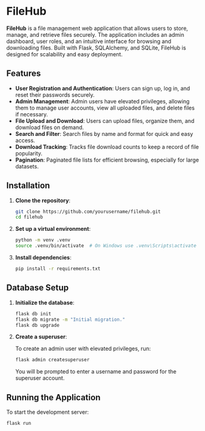 # FileHub

**FileHub** is a file management web application that allows users to store, manage, and retrieve files securely. The application includes an admin dashboard, user roles, and an intuitive interface for browsing and downloading files. Built with Flask, SQLAlchemy, and SQLite, FileHub is designed for scalability and easy deployment.

## Features

- **User Registration and Authentication**: Users can sign up, log in, and reset their passwords securely.
- **Admin Management**: Admin users have elevated privileges, allowing them to manage user accounts, view all uploaded files, and delete files if necessary.
- **File Upload and Download**: Users can upload files, organize them, and download files on demand.
- **Search and Filter**: Search files by name and format for quick and easy access.
- **Download Tracking**: Tracks file download counts to keep a record of file popularity.
- **Pagination**: Paginated file lists for efficient browsing, especially for large datasets.

## Installation

1. **Clone the repository**:

    ```bash
    git clone https://github.com/yourusername/filehub.git
    cd filehub
    ```

2. **Set up a virtual environment**:

    ```bash
    python -m venv .venv
    source .venv/bin/activate  # On Windows use .venv\Scripts\activate
    ```

3. **Install dependencies**:

    ```bash
    pip install -r requirements.txt
    ```

## Database Setup

1. **Initialize the database**:

    ```bash
    flask db init
    flask db migrate -m "Initial migration."
    flask db upgrade
    ```

2. **Create a superuser**:

    To create an admin user with elevated privileges, run:

    ```bash
    flask admin createsuperuser
    ```

    You will be prompted to enter a username and password for the superuser account.

## Running the Application

To start the development server:

```bash
flask run
